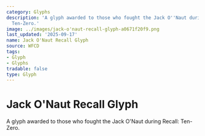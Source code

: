```yaml
---
category: Glyphs
description: 'A glyph awarded to those who fought the Jack O''Naut during Recall:
  Ten-Zero.'
image: ../images/jack-o'naut-recall-glyph-a0671f20f9.png
last_updated: '2025-09-17'
name: Jack O'Naut Recall Glyph
source: WFCD
tags:
- Glyph
- Glyphs
tradable: false
type: Glyph
---
```


# Jack O'Naut Recall Glyph

A glyph awarded to those who fought the Jack O'Naut during Recall: Ten-Zero.

